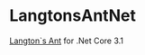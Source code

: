 # LangtonsAntNet

[Langton\`s Ant](https://en.wikipedia.org/wiki/Langton%27s_ant) for .Net Core 3.1

